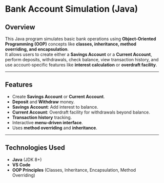 #  Bank Account Simulation (Java)

##  Overview
This Java program simulates basic bank operations using **Object-Oriented Programming (OOP)** concepts like **classes, inheritance, method overriding, and encapsulation**.  
It allows users to create either a **Savings Account** or a **Current Account**, perform deposits, withdrawals, check balance, view transaction history, and use account-specific features like **interest calculation** or **overdraft facility**.

---

##  Features
- Create **Savings Account** or **Current Account**.
- **Deposit** and **Withdraw** money.
- **Savings Account**: Add interest to balance.
- **Current Account**: Overdraft facility for withdrawals beyond balance.
- **Transaction history** tracking.
- Interactive **menu-driven interface**.
- Uses **method overriding** and **inheritance**.

---

##  Technologies Used
- **Java** (JDK 8+)
- **VS Code**
- **OOP Principles** (Classes, Inheritance, Encapsulation, Method Overriding)

